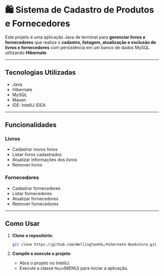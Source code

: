 # 🛍️ Sistema de Cadastro de Produtos e Fornecedores

Este projeto é uma aplicação Java de terminal para **gerenciar livros e fornecedores** que realiza o **cadastro, listagem, atualização e exclusão de livros e fornecedores** com persistência em um banco de dados MySQL utilizando **Hibernate**.

---

##  Tecnologias Utilizadas

- Java
- Hibernate
- MySQL
- Maven
- IDE: IntelliJ IDEA

---

## Funcionalidades

### Livros
- Cadastrar novos livros
- Listar livros cadastrados
- Atualizar informações dos livros
- Remover livros

### Fornecedores
- Cadastrar fornecedores
- Listar fornecedores
- Atualizar fornecedores
- Remover fornecedores

---

## Como Usar

1. **Clone o repositório**:
    ```bash
    git clone https://github.com/WellingtonHSL/Hibernate-Bookstore.git
    ```

2. **Compile e execute o projeto**:
   - Abra o projeto no IntelliJ.
   - Execute a classe `Main`(MENU) para iniciar a aplicação.
